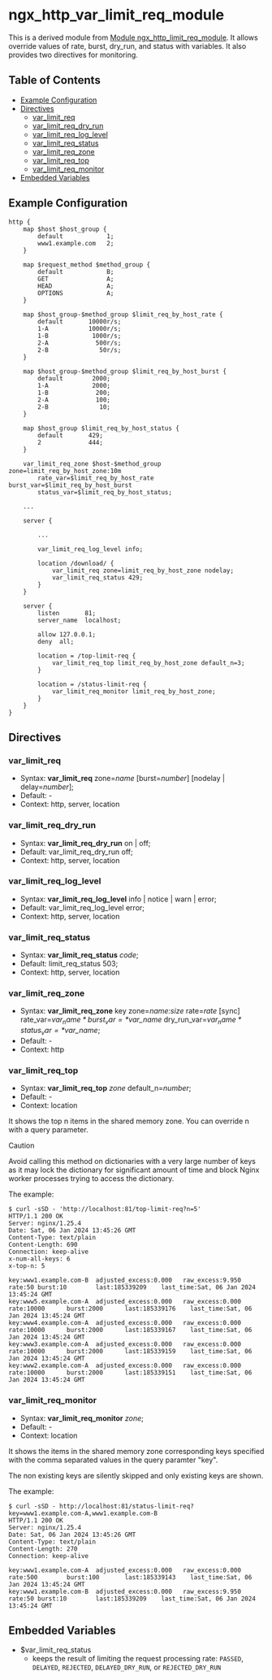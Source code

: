 # ngx_http_var_limit_req_module

This is a derived module from [Module ngx_http_limit_req_module](http://nginx.org/en/docs/http/ngx_http_limit_req_module.html).
It allows override values of rate, burst, dry_run, and status with variables.
It also provides two directives for monitoring.

## Table of Contents

* [Example Configuration](#example-configuration)
* [Directives](#directives)
    * [var_limit_req](#var_limit_req)
    * [var_limit_req_dry_run](#var_limit_req_dry_run)
    * [var_limit_req_log_level](#var_limit_req_log_level)
    * [var_limit_req_status](#var_limit_req_status)
    * [var_limit_req_zone](#var_limit_req_zone)
    * [var_limit_req_top](#var_limit_req_top)
    * [var_limit_req_monitor](#var_limit_req_monitor)
* [Embedded Variables](#embedded-variables)

## Example Configuration

```
http {
    map $host $host_group {
        default            1;
        www1.example.com   2;
    }

    map $request_method $method_group {
        default            B;
        GET                A;
        HEAD               A;
        OPTIONS            A;
    }

    map $host_group-$method_group $limit_req_by_host_rate {
        default       10000r/s;
        1-A           10000r/s;
        1-B            1000r/s;
        2-A             500r/s;
        2-B              50r/s;
    }

    map $host_group-$method_group $limit_req_by_host_burst {
        default        2000;
        1-A            2000;
        1-B             200;
        2-A             100;
        2-B              10;
    }

    map $host_group $limit_req_by_host_status {
        default       429;
        2             444;
    }

    var_limit_req_zone $host-$method_group zone=limit_req_by_host_zone:10m
        rate_var=$limit_req_by_host_rate burst_var=$limit_req_by_host_burst
        status_var=$limit_req_by_host_status;

    ...

    server {

        ...

        var_limit_req_log_level info;

        location /download/ {
            var_limit_req zone=limit_req_by_host_zone nodelay;
            var_limit_req_status 429;
        }
    }

    server {
        listen       81;
        server_name  localhost;

        allow 127.0.0.1;
        deny  all;

        location = /top-limit-req {
            var_limit_req_top limit_req_by_host_zone default_n=3;
        }

        location = /status-limit-req {
            var_limit_req_monitor limit_req_by_host_zone;
        }
    }
}    
```

## Directives

### var_limit_req

* Syntax: **var_limit_req** zone=*name* [burst=*number*] [nodelay | delay=*number*];
* Default: -
* Context: http, server, location

### var_limit_req_dry_run

* Syntax: **var_limit_req_dry_run** on | off;
* Default: var_limit_req_dry_run off;
* Context: http, server, location

### var_limit_req_log_level

* Syntax: **var_limit_req_log_level** info | notice | warn | error;
* Default: var_limit_req_log_level error;
* Context: http, server, location

### var_limit_req_status

* Syntax: **var_limit_req_status** *code*;
* Default: limit_req_status 503;
* Context: http, server, location

### var_limit_req_zone

* Syntax: **var_limit_req_zone** key zone=*name:size* rate=*rate* [sync] rate_var=*$var_name* burst_var=*$var_name* dry_run_var=*$var_name* status_var=*$var_name*;
* Default: -
* Context: http

### var_limit_req_top

* Syntax: **var_limit_req_top** *zone* default_n=*number*;
* Default: -
* Context: location

It shows the top n items in the shared memory zone.
You can override n with a query parameter.

> [!CAUTION]
> Avoid calling this method on dictionaries with a very large number of keys as it may lock the dictionary for significant amount of time and block Nginx worker processes trying to access the dictionary.

The example:

```
$ curl -sSD - 'http://localhost:81/top-limit-req?n=5'
HTTP/1.1 200 OK
Server: nginx/1.25.4
Date: Sat, 06 Jan 2024 13:45:26 GMT
Content-Type: text/plain
Content-Length: 690
Connection: keep-alive
x-num-all-keys: 6
x-top-n: 5

key:www1.example.com-B  adjusted_excess:0.000   raw_excess:9.950        rate:50 burst:10        last:185339209    last_time:Sat, 06 Jan 2024 13:45:24 GMT
key:www5.example.com-A  adjusted_excess:0.000   raw_excess:0.000        rate:10000      burst:2000      last:185339176    last_time:Sat, 06 Jan 2024 13:45:24 GMT
key:www4.example.com-A  adjusted_excess:0.000   raw_excess:0.000        rate:10000      burst:2000      last:185339167    last_time:Sat, 06 Jan 2024 13:45:24 GMT
key:www3.example.com-A  adjusted_excess:0.000   raw_excess:0.000        rate:10000      burst:2000      last:185339159    last_time:Sat, 06 Jan 2024 13:45:24 GMT
key:www2.example.com-A  adjusted_excess:0.000   raw_excess:0.000        rate:10000      burst:2000      last:185339151    last_time:Sat, 06 Jan 2024 13:45:24 GMT
```

### var_limit_req_monitor

* Syntax: **var_limit_req_monitor** *zone*;
* Default: -
* Context: location

It shows the items in the shared memory zone corresponding keys specified with
the comma separated values in the query paramter "key".

The non existing keys are silently skipped and only existing keys are shown.

The example:

```
$ curl -sSD - http://localhost:81/status-limit-req?key=www1.example.com-A,www1.example.com-B
HTTP/1.1 200 OK
Server: nginx/1.25.4
Date: Sat, 06 Jan 2024 13:45:26 GMT
Content-Type: text/plain
Content-Length: 270
Connection: keep-alive

key:www1.example.com-A  adjusted_excess:0.000   raw_excess:0.000        rate:500        burst:100       last:185339143    last_time:Sat, 06 Jan 2024 13:45:24 GMT
key:www1.example.com-B  adjusted_excess:0.000   raw_excess:9.950        rate:50 burst:10        last:185339209    last_time:Sat, 06 Jan 2024 13:45:24 GMT
```

## Embedded Variables

* $var_limit_req_status
    * keeps the result of limiting the request processing rate: `PASSED`, `DELAYED`, `REJECTED`, `DELAYED_DRY_RUN`, or `REJECTED_DRY_RUN` 
